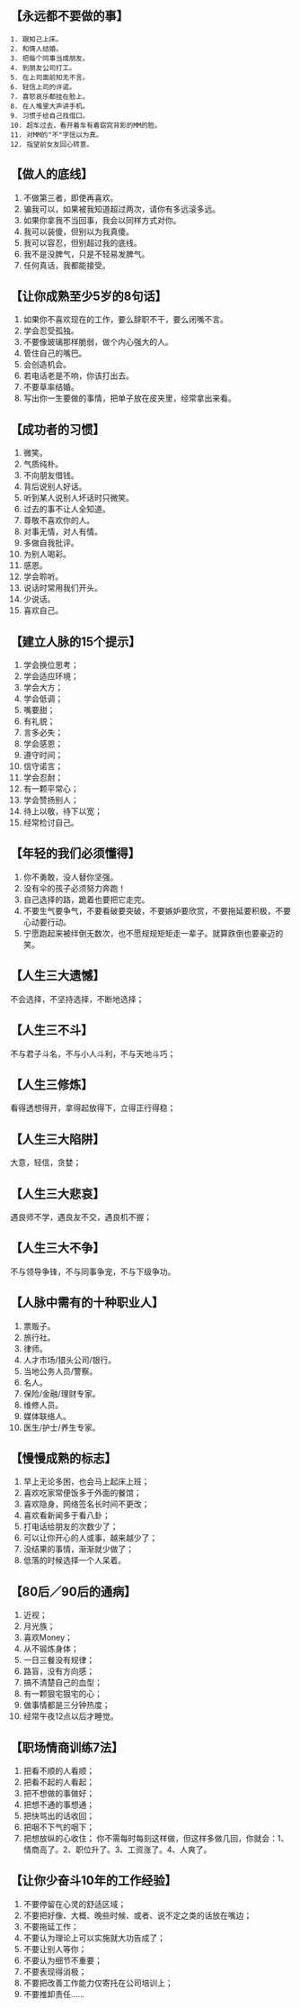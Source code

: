 ## 【永远都不要做的事】
```text
1. 跟知己上床。
2. 和情人结婚。
3. 把每个同事当成朋友。
4. 到朋友公司打工。
5. 在上司面前知无不言。
6. 轻信上司的许诺。
7. 喜怒哀乐都挂在脸上。
8. 在人堆里大声讲手机。
9. 习惯于给自己找借口。
10. 超车过去，看开着车有着窈窕背影的MM的脸。
11. 对MM的"不"字信以为真。
12. 指望前女友回心转意。
```
## 【做人的底线】
1. 不做第三者，即使再喜欢。
2. 骗我可以，如果被我知道超过两次，请你有多远滚多远。
3. 如果你拿我不当回事，我会以同样方式对你。
4. 我可以装傻，但别以为我真傻。
5. 我可以容忍，但别超过我的底线。
6. 我不是没脾气，只是不轻易发脾气。
7. 任何真话，我都能接受。
## 【让你成熟至少5岁的8句话】
1. 如果你不喜欢现在的工作，要么辞职不干，要么闭嘴不言。
2. 学会忍受孤独。
3. 不要像玻璃那样脆弱，做个内心强大的人。
4. 管住自己的嘴巴。
5. 会创造机会。
6. 若电话老是不响，你该打出去。
7. 不要草率结婚。
8. 写出你一生要做的事情，把单子放在皮夹里，经常拿出来看。
## 【成功者的习惯】
1. 微笑。
2. 气质纯朴。
3. 不向朋友借钱。
4. 背后说别人好话。
5. 听到某人说别人坏话时只微笑。
6. 过去的事不让人全知道。
7. 尊敬不喜欢你的人。
9. 对事无情，对人有情。
10. 多做自我批评。
11. 为别人喝彩。
12. 感恩。
13. 学会聆听。
14. 说话时常用我们开头。
15. 少说话。
16. 喜欢自己。
## 【建立人脉的15个提示】
1. 学会换位思考；
2. 学会适应环境；
3. 学会大方；
4. 学会低调；
5. 嘴要甜；
6. 有礼貌；
7. 言多必失；
8. 学会感恩；
9. 遵守时间；
10. 信守诺言；
11. 学会忍耐；
12. 有一颗平常心；
13. 学会赞扬别人；
14. 待上以敬，待下以宽；
15. 经常检讨自己。
## 【年轻的我们必须懂得】
1. 你不勇敢，没人替你坚强。
2. 没有伞的孩子必须努力奔跑！
3. 自己选择的路，跪着也要把它走完。
4. 不要生气要争气，不要看破要突破，不要嫉妒要欣赏，不要拖延要积极，不要心动要行动。
5. 宁愿跑起来被绊倒无数次，也不愿规规矩矩走一辈子。就算跌倒也要豪迈的笑。
## 【人生三大遗憾】
不会选择，不坚持选择，不断地选择；
## 【人生三不斗】
不与君子斗名，不与小人斗利，不与天地斗巧；
## 【人生三修炼】
看得透想得开，拿得起放得下，立得正行得稳；
## 【人生三大陷阱】
大意，轻信，贪婪；
## 【人生三大悲哀】
遇良师不学，遇良友不交，遇良机不握；
## 【人生三大不争】
不与领导争锋，不与同事争宠，不与下级争功。
## 【人脉中需有的十种职业人】
1. 票贩子。
2. 旅行社。
3. 律师。
4. 人才市场/猎头公司/银行。
5. 当地公务人员/警察。
6. 名人。
7. 保险/金融/理财专家。
8. 维修人员。
9. 媒体联络人。
10. 医生/护士/养生专家。
## 【慢慢成熟的标志】
1. 早上无论多困，也会马上起床上班；
2. 喜欢吃家常便饭多于外面的餐馆；
3. 喜欢隐身，网络签名长时间不更改；
4. 喜欢看新闻多于看八卦；
5. 打电话给朋友的次数少了；
6. 可以让你开心的人或事，越来越少了；
7. 没结果的事情，渐渐就少做了；
8. 低落的时候选择一个人呆着。
## 【80后／90后的通病】
1. 近视；
2. 月光族；
3. 喜欢Money；
4. 从不锻炼身体；
5. 一日三餐没有规律；
6. 路盲，没有方向感；
7. 搞不清楚自己的血型；
8. 有一颗狠宅狠宅的心；
9. 做事情都是三分钟热度；
10. 经常午夜12点以后才睡觉。
## 【职场情商训练7法】
1. 把看不顺的人看顺；
2. 把看不起的人看起；
3. 把不想做的事做好；
4. 把想不通的事想通；
5. 把快骂出的话收回；
6. 把咽不下气的咽下；
7. 把想放纵的心收住；
    你不需每时每刻这样做，但这样多做几回，你就会：1、情商高了。2、职位升了。3、工资涨了。4、人爽了。
## 【让你少奋斗10年的工作经验】
1. 不要停留在心灵的舒适区域；
2. 不要把好像、大概、晚些时候、或者、说不定之类的话放在嘴边；
3. 不要拖延工作；
4. 不要认为理论上可以实施就大功告成了；
5. 不要让别人等你；
6. 不要认为细节不重要；
7. 不要表现得消极；
8. 不要把改善工作能力仅寄托在公司培训上；
9. 不要推卸责任……
